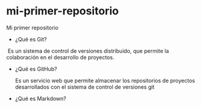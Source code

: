 # mi-primer-repositorio
Mi primer repositorio

* ¿Qué es Git?

  Es un sistema de control de versiones distribuido, que permite la colaboración en el desarrollo de proyectos.
  
* ¿Qué es GitHub?
  
  Es un servicio web que permite almacenar los repositorios de proyectos desarrollados con el sistema de control de versiones git

* ¿Qué es Markdown?
 
